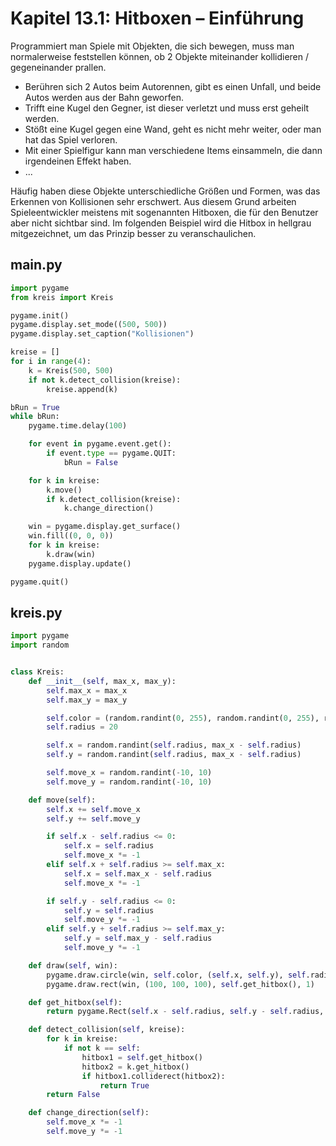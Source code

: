 # Kapitel 13.1: Hitboxen – Einführung

Programmiert man Spiele mit Objekten, die sich bewegen, muss man normalerweise feststellen können, ob 2 Objekte
miteinander kollidieren / gegeneinander prallen.

* Berühren sich 2 Autos beim Autorennen, gibt es einen Unfall, und beide Autos werden aus der Bahn geworfen.
* Trifft eine Kugel den Gegner, ist dieser verletzt und muss erst geheilt werden.
* Stößt eine Kugel gegen eine Wand, geht es nicht mehr weiter, oder man hat das Spiel verloren.
* Mit einer Spielfigur kann man verschiedene Items einsammeln, die dann irgendeinen Effekt haben.
* ...

Häufig haben diese Objekte unterschiedliche Größen und Formen, was das Erkennen von Kollisionen sehr erschwert. Aus
diesem Grund arbeiten Spieleentwickler meistens mit sogenannten Hitboxen, die für den Benutzer aber nicht sichtbar sind.
Im folgenden Beispiel wird die Hitbox in hellgrau mitgezeichnet, um das Prinzip besser zu veranschaulichen.

## main.py

```python
import pygame
from kreis import Kreis

pygame.init()
pygame.display.set_mode((500, 500))
pygame.display.set_caption("Kollisionen")

kreise = []
for i in range(4):
    k = Kreis(500, 500)
    if not k.detect_collision(kreise):
        kreise.append(k)

bRun = True
while bRun:
    pygame.time.delay(100)

    for event in pygame.event.get():
        if event.type == pygame.QUIT:
            bRun = False

    for k in kreise:
        k.move()
        if k.detect_collision(kreise):
            k.change_direction()

    win = pygame.display.get_surface()
    win.fill((0, 0, 0))
    for k in kreise:
        k.draw(win)
    pygame.display.update()

pygame.quit()
```

## kreis.py

```python
import pygame
import random


class Kreis:
    def __init__(self, max_x, max_y):
        self.max_x = max_x
        self.max_y = max_y

        self.color = (random.randint(0, 255), random.randint(0, 255), random.randint(0, 255))
        self.radius = 20

        self.x = random.randint(self.radius, max_x - self.radius)
        self.y = random.randint(self.radius, max_x - self.radius)

        self.move_x = random.randint(-10, 10)
        self.move_y = random.randint(-10, 10)

    def move(self):
        self.x += self.move_x
        self.y += self.move_y

        if self.x - self.radius <= 0:
            self.x = self.radius
            self.move_x *= -1
        elif self.x + self.radius >= self.max_x:
            self.x = self.max_x - self.radius
            self.move_x *= -1

        if self.y - self.radius <= 0:
            self.y = self.radius
            self.move_y *= -1
        elif self.y + self.radius >= self.max_y:
            self.y = self.max_y - self.radius
            self.move_y *= -1

    def draw(self, win):
        pygame.draw.circle(win, self.color, (self.x, self.y), self.radius)
        pygame.draw.rect(win, (100, 100, 100), self.get_hitbox(), 1)

    def get_hitbox(self):
        return pygame.Rect(self.x - self.radius, self.y - self.radius, 2 * self.radius, 2 * self.radius)

    def detect_collision(self, kreise):
        for k in kreise:
            if not k == self:
                hitbox1 = self.get_hitbox()
                hitbox2 = k.get_hitbox()
                if hitbox1.colliderect(hitbox2):
                    return True
        return False

    def change_direction(self):
        self.move_x *= -1
        self.move_y *= -1
```
